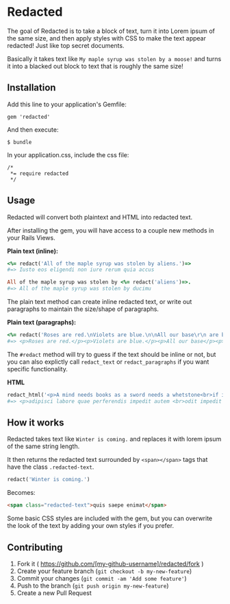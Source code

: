 # Redacted

The goal of Redacted is to take a block of text, turn it into Lorem ipsum of the same size, and then apply styles with CSS to make the text appear redacted! Just like top secret documents.

Basically it takes text like `My maple syrup was stolen by a moose!` and turns it into a blacked out block to text that is roughly the same size!

## Installation

Add this line to your application's Gemfile:

    gem 'redacted'

And then execute:

    $ bundle

In your application.css, include the css file:
```
/*
 *= require redacted
 */
```
## Usage

Redacted will convert both plaintext and HTML into redacted text.

After installing the gem, you will have access to a couple new methods in your Rails Views.

**Plain text (inline):**
```ruby
<%= redact('All of the maple syrup was stolen by aliens.')=>
#=> Iusto eos eligendi non iure rerum quia accus

All of the maple syrup was stolen by <%= redact('aliens')=>.
#=> All of the maple syrup was stolen by ducimu
```
The plain text method can create inline redacted text, or write out paragraphs to maintain the size/shape of paragraphs.

**Plain text (paragraphs):**
```ruby
<%= redact('Roses are red.\nViolets are blue.\n\nAll our base\r\n are belong to you.')=>
#=> <p>Roses are red.</p><p>Violets are blue.</p><p>All our base</p><p>are belong to you.</p>
```
The `#redact` method will try to guess if the text should be inline or not, but you can also explictly call `redact_text` or `redact_paragraphs` if you want specific functionality.

**HTML**
```ruby
redact_html('<p>A mind needs books as a sword needs a whetstone<br>if it is to keep its edge.</p><div>- George R.R. Martin, A Game of Thrones</div>')
#=> <p>adipisci labore quae perferendis impedit autem <br>odit impedit dolorem rerum</p><div>et quibusdam qui quis accusantium ullam</div>
```

## How it works
Redacted takes text like `Winter is coming.` and replaces it with lorem ipsum of the same string length.

It then returns the redacted text surrounded by `<span></span>` tags that have the class `.redacted-text`.
```ruby
redact('Winter is coming.')
```
Becomes:
```html
<span class="redacted-text">quis saepe enimat</span>
```
Some basic CSS styles are included with the gem, but you can overwrite the look of the text by adding your own styles if you prefer.

## Contributing

1. Fork it ( https://github.com/[my-github-username]/redacted/fork )
2. Create your feature branch (`git checkout -b my-new-feature`)
3. Commit your changes (`git commit -am 'Add some feature'`)
4. Push to the branch (`git push origin my-new-feature`)
5. Create a new Pull Request
